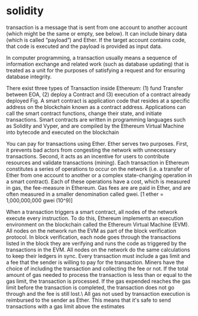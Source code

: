 # solidity
transaction is a message that is sent from one account to another account (which might be the same or empty, see below). It can include binary data (which is called “payload”) and Ether. If the target account contains code, that code is executed and the payload is provided as input data.

In computer programming, a transaction usually means a sequence of information exchange and related work (such as database updating) that is treated as a unit for the purposes of satisfying a request and for ensuring database integrity.

There exist three types of Transaction inside Ethereum: (1) fund Transfer between EOA, (2) deploy a Contract and (3) execution of a contract already deployed Fig.
A smart contract is application code that resides at a specific address on the blockchain known as a contract address. Applications can call the smart contract functions, change their state, and initiate transactions. Smart contracts are written in programming languages such as Solidity and Vyper, and are compiled by the Ethereum Virtual Machine into bytecode and executed on the blockchain

You can pay for transactions using Ether. Ether serves two purposes. First, it prevents bad actors from congesting the network with unnecessary transactions. Second, it acts as an incentive for users to contribute resources and validate transactions (mining). Each transaction in Ethereum constitutes a series of operations to occur on the network (i.e.  a transfer of Ether from one account to another or a complex state-changing operation in a smart contract). Each of these operations have a cost, which is measured in gas, the fee-measure in Ethereum. Gas fees are are paid in Ether, and are often measured in a smaller denomination called gwei. [1 ether = 1,000,000,000 gwei (10^9)]

When a transaction triggers a smart contract, all nodes of the network execute every instruction. To do this, Ethereum implements an execution environment on the blockchain called the Ethereum Virtual Machine (EVM). All nodes on the network run the EVM as part of the block verification protocol. In block verification, each node goes through the transactions listed in the block they are verifying and runs the code as triggered by the transactions in the EVM. All nodes on the network do the same calculations to keep their ledgers in sync. Every transaction must include a gas limit and a fee that the sender is willing to pay for the transaction. Miners have the choice of including the transaction and collecting the fee or not. If the total amount of gas needed to process the transaction is less than or equal to the gas limit, the transaction is processed. If the gas expended reaches the gas limit before the transaction is completed, the transaction does not go through and the fee is still lost.\ All gas not used by transaction execution is reimbursed to the sender as Ether. This means that it's safe to send transactions with a gas limit above the estimates
